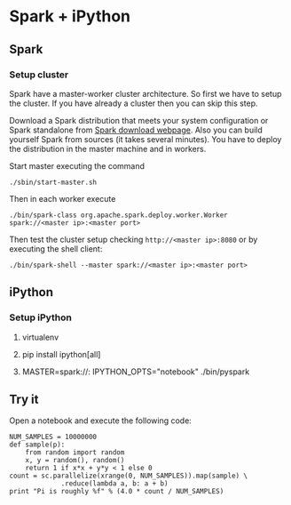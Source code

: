 # Spark + iPython

## Spark

### Setup cluster

Spark have a master-worker cluster architecture. So first we have to setup the cluster. If you have already a cluster
then you can skip this step.

Download a Spark distribution that meets your system configuration or Spark standalone from [Spark download webpage](http://spark.apache.org/downloads.html).
Also you can build yourself Spark from sources (it takes several minutes). You have to deploy the distribution
in the master machine and in workers.

Start master executing the command

    ./sbin/start-master.sh
    
Then in each worker execute

    ./bin/spark-class org.apache.spark.deploy.worker.Worker spark://<master ip>:<master port>
    
Then test the cluster setup checking `http://<master ip>:8080` or by executing the shell client:

    ./bin/spark-shell --master spark://<master ip>:<master port>
    
## iPython

### Setup iPython

1. virtualenv

2. pip install ipython[all]

3. MASTER=spark://<master ip>:<master port> IPYTHON_OPTS="notebook" ./bin/pyspark

## Try it

Open a notebook and execute the following code:

    NUM_SAMPLES = 10000000
    def sample(p):
        from random import random
        x, y = random(), random()
        return 1 if x*x + y*y < 1 else 0
    count = sc.parallelize(xrange(0, NUM_SAMPLES)).map(sample) \
                 .reduce(lambda a, b: a + b)
    print "Pi is roughly %f" % (4.0 * count / NUM_SAMPLES)
     